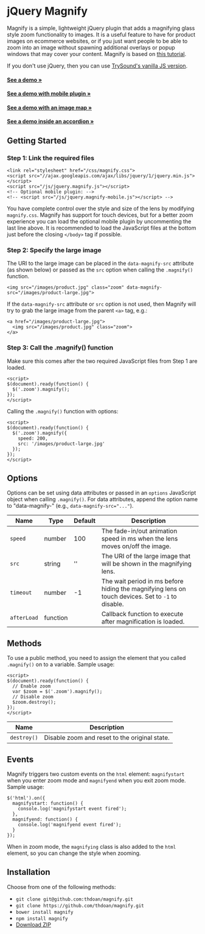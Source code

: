 # jQuery Magnify

Magnify is a simple, lightweight jQuery plugin that adds a magnifying glass style zoom functionality to images. It is a useful feature to have for product images on ecommerce websites, or if you just want people to be able to zoom into an image without spawning additional overlays or popup windows that may cover your content. Magnify is based on [this tutorial](http://thecodeplayer.com/walkthrough/magnifying-glass-for-images-using-jquery-and-css3).

If you don't use jQuery, then you can use [TrySound's vanilla JS version](https://github.com/TrySound/magnify/tree/fix-vanillajs).

#### [See a demo &raquo;](http://thdoan.github.io/magnify/demo.html)<br>
#### [See a demo with mobile plugin &raquo;](http://thdoan.github.io/magnify/demo-mobile.html)
#### [See a demo with an image map &raquo;](http://thdoan.github.io/magnify/demo-map.html)
#### [See a demo inside an accordion &raquo;](http://thdoan.github.io/magnify/demo-accordion.html)

## Getting Started

### Step 1: Link the required files

```
<link rel="stylesheet" href="/css/magnify.css">
<script src="//ajax.googleapis.com/ajax/libs/jquery/1/jquery.min.js"></script>
<script src="/js/jquery.magnify.js"></script>
<!-- Optional mobile plugin: -->
<!-- <script src="/js/jquery.magnify-mobile.js"></script> -->
```

You have complete control over the style and size of the lens by modifying `magnify.css`. Magnify has support for touch devices, but for a better zoom experience you can load the optional mobile plugin by uncommenting the last line above. It is recommended to load the JavaScript files at the bottom just before the closing `</body>` tag if possible.

### Step 2: Specify the large image

The URI to the large image can be placed in the `data-magnify-src` attribute (as shown below) or passed as the `src` option when calling the `.magnify()` function.

```
<img src="/images/product.jpg" class="zoom" data-magnify-src="/images/product-large.jpg">
```

If the `data-magnify-src` attribute or `src` option is not used, then Magnify will try to grab the large image from the parent `<a>` tag, e.g.:

```
<a href="/images/product-large.jpg">
  <img src="/images/product.jpg" class="zoom">
</a>
```

### Step 3: Call the .magnify() function

Make sure this comes after the two required JavaScript files from Step 1 are loaded.

```
<script>
$(document).ready(function() {
  $('.zoom').magnify();
});
</script>
```

Calling the `.magnify()` function with options:

```
<script>
$(document).ready(function() {
  $('.zoom').magnify({
    speed: 200,
    src: '/images/product-large.jpg'
  });
});
</script>
```

## Options

Options can be set using data attributes or passed in an `options` JavaScript object when calling `.magnify()`. For data attributes, append the option name to "data-magnify-" (e.g., `data-magnify-src="..."`).

Name        | Type     | Default | Description
----------- | -------- | ------- | -----------
`speed`     | number   | 100     | The fade-in/out animation speed in ms when the lens moves on/off the image.
`src`       | string   | ''      | The URI of the large image that will be shown in the magnifying lens.
`timeout`   | number   | -1      | The wait period in ms before hiding the magnifying lens on touch devices. Set to `-1` to disable.
`afterLoad` | function |         | Callback function to execute after magnification is loaded.

## Methods

To use a public method, you need to assign the element that you called `.magnify()` on to a variable. Sample usage:

```
<script>
$(document).ready(function() {
  // Enable zoom
  var $zoom = $('.zoom').magnify();
  // Disable zoom
  $zoom.destroy();
});
</script>
```

Name        | Description
----------- | -----------
`destroy()` | Disable zoom and reset to the original state.

## Events

Magnify triggers two custom events on the `html` element: `magnifystart` when you enter zoom mode and `magnifyend` when you exit zoom mode. Sample usage:

```
$('html').on({
  magnifystart: function() {
    console.log('magnifystart event fired');
  },
  magnifyend: function() {
    console.log('magnifyend event fired');
  }
});
```

When in zoom mode, the `magnifying` class is also added to the `html` element, so you can change the style when zooming.

## Installation

Choose from one of the following methods:

- `git clone git@github.com:thdoan/magnify.git`
- `git clone https://github.com/thdoan/magnify.git`
- `bower install magnify`
- `npm install magnify`
- [Download ZIP](https://github.com/thdoan/magnify/archive/master.zip)
